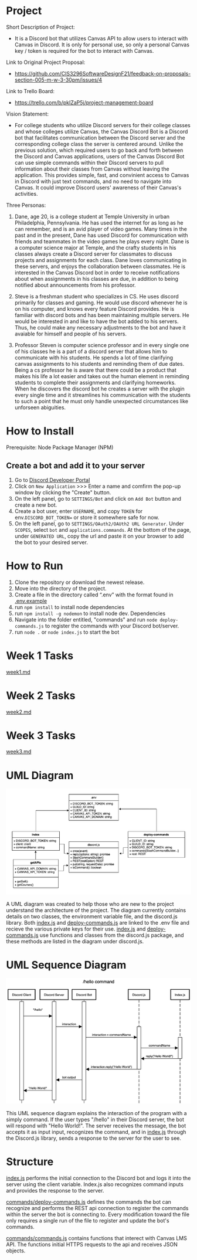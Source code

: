 # Project 
Short Description of Project:
- It is a Discord bot that utilizes Canvas API to allow users to interact with Canvas in Discord. It is only for personal use, so only a personal Canvas key / token is required for the bot to interact with Canvas. 

Link to Original Project Proposal:
- https://github.com/CIS3296SoftwareDesignF21/feedback-on-proposals-section-005-m-w-3-30pm/issues/4

Link to Trello Board:
- https://trello.com/b/pkIZaP5j/project-management-board

Vision Statement: 
- For college students who utilize Discord servers for their college classes and whose colleges utilize Canvas, the Canvas Discord Bot is a Discord bot that facilitates communication between the Discord server and the corresponding college class the server is centered around. Unlike the previous solution, which required users to go back and forth between the Discord and Canvas applications, users of the Canvas Discord Bot can use simple commands within their Discord servers to pull information about their classes from Canvas without leaving the application. This provides simple, fast, and convinient access to Canvas in Discord with just text commands, and no need to navigate into Canvas. It could improve Discord users' awareness of their Canvas's activities.

Three Personas:
1. Dane, age 20, is a college student at Temple University in urban Philadelphia, Pennsylvania. He has used the internet for as long as he can remember, and is an avid player of video games. Many times in the past and in the present, Dane has used Discord for communication with friends and teammates in the video games he plays every night. Dane is a computer science major at Temple, and the crafty students in his classes always create a Discord server for classmates to discuss projects and assignments for each class. Dane loves communicating in these servers, and enjoys the collaboration between classmates. He is interested in the Canvas Discord bot in order to receive notifications about when assignments in his classes are due, in addition to being notified about announcements from his professor. 

2. Steve is a freshman student who specializes in CS. He uses discord primarily for classes and gaming. He would use discord whenever he is on his computer, and knows every feature Discord provides. He is familiar with discord bots and has been maintaining multiple servers. He would be interested in and like to have the bot added to his servers. Thus, he could make any necessary adjustments to the bot and have it avaiable for himself and people of his servers.

3. Professor Steven is computer science professor and in every single one of his classes he is a part of a discord server that allows him to communicate with his students. He spends a lot of time clarifying canvas assignments to his students and reminding them of due dates. Being a cs professor he is aware that there could be a product that makes his life a lot easier and takes out the human element in reminding students to complete their assignments and clarifying homeworks. When he discovers the discord bot he creates a server with the plugin every single time and it streamlines his communication with the students to such a point that he must only handle unexpected circumstances like unforseen abiguities.

# How to Install
Prerequisite: Node Package Manager (NPM)
## Create a bot and add it to your server
1. Go to [Discord Developer Portal](https://discord.com/developers/applications)
2. Click on ```New Application``` >>> Enter a name and comfirm the pop-up window by clicking the "Create" button.
4. On the left panel, go to ```SETTINGS/Bot``` and click on ```Add Bot``` button and create a new bot.
5. Create a bot user, enter ```USERNAME```, and copy ```TOKEN``` for env.```DISCORD_BOT_TOKEN=``` or store it somewhere safe for now.
6. On the left panel, go to ```SETTINGS/OAuth2/OAUth2 URL Generator```. Under ```SCOPES```, select ```bot``` and ```applications.commands```. At the bottom of the page, under ```GENERATED URL```, copy the url and paste it on your browser to add the bot to your desired server.

# How to Run
1. Clone the repository or download the newest release.
2. Move into the directory of the project.
3. Create a file in the directory called “.env” with the format found in [.env.example](.env.example)
5. run ```npm install``` to install node dependencies
6. run ```npm install -g nodemon``` to install node dev. Dependencies
7. Navigate into the folder entitled, "commands" and run ```node deploy-commands.js``` to register the commands with your Discord bot/server. 
8. run ```node .``` or ```node index.js``` to start the bot

# Week 1 Tasks
[week1.md](/weekly_readme/week1.md)

# Week 2 Tasks
[week2.md](/weekly_readme/week2.md)

# Week 3 Tasks
[week3.md](/weekly_readme/week3.md)

# UML Diagram

![UML Diagram of the Application](/images/latest-uml-class-diagram.png)

A UML diagram was created to help those who are new to the project understand the architecture of the project. The diagram currently contains details on two classes, the environment variable file, and the discord.js library. Both [index.js](index.js) and [deploy-commands.js](deploy-commands.js) are linked to the .env file and recieve the various private keys for their use. [index.js](index.js) and [deploy-commands.js](deploy-commands.js) use functions and classes from the discord.js package, and these methods are listed in the diagram under discord.js. 

# UML Sequence Diagram

![UML Sequence Diagram of an Example "Hello" Command](/images/hello-command-uml-sequence.png)

This UML sequence diagram explains the interaction of the program with a simply command. If the user types "/hello" in their Discord server, the bot will respond with "Hello World!". The server receives the message, the bot accepts it as input input, recognizes the command, and in [index.js](index.js) through the Discord.js library, sends a response to the server for the user to see. 

# Structure
[index.js](index.js) performs the initial connection to the Discord bot and logs it into the server using the client variable. Index.js also recognizes command inputs and provides the response to the server.

[commands/deploy-commands.js](commands/deploy-commands.js) defines the commands the bot can recognize and performs the REST api connection to register the commands within the server the bot is connecting to. Every modification toward the file only requires a single run of the file to register and update the bot's commands.

[commands/commands.js](commands/commands.js) contains functions that interect with Canvas LMS API. The functions initial HTTPS requests to the api and receives JSON objects.
